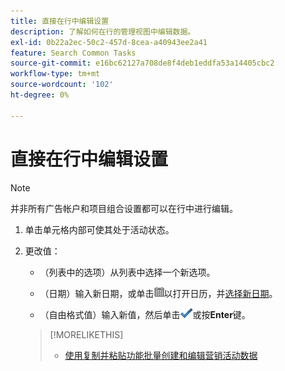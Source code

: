 ```yaml
---
title: 直接在行中编辑设置
description: 了解如何在行的管理视图中编辑数据。
exl-id: 0b22a2ec-50c2-457d-8cea-a40943ee2a41
feature: Search Common Tasks
source-git-commit: e16bc62127a708de8f4deb1eddfa53a14405cbc2
workflow-type: tm+mt
source-wordcount: '102'
ht-degree: 0%

---
```


# 直接在行中编辑设置

>[!NOTE]
>
>并非所有广告帐户和项目组合设置都可以在行中进行编辑。

1. 单击单元格内部可使其处于活动状态。

1. 更改值：

   * （列表中的选项）从列表中选择一个新选项。

   * （日期）输入新日期，或单击![日历](/help/search-social-commerce/assets/calendar.png "日历")以打开日历，并[选择新日期](/help/search-social-commerce/common-tasks/navigation-editing-selection/calendar.md)。

   * （自由格式值）输入新值，然后单击![保存](/help/search-social-commerce/assets/select.png "保存")或按&#x200B;**Enter**&#x200B;键。

   >[!MORELIKETHIS]
   >
   >* [使用复制并粘贴功能批量创建和编辑营销活动数据](/help/search-social-commerce/campaign-management/campaigns/copy-paste.md)
